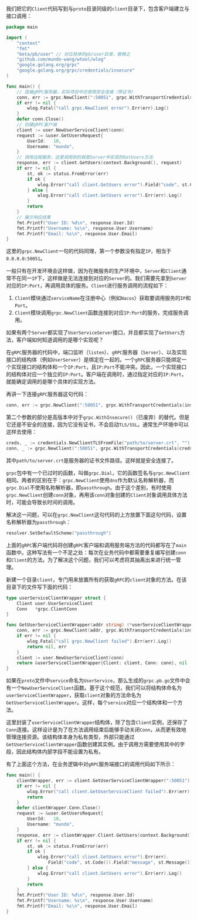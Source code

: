 我们把它的`Client`代码写到与`proto`目录同级的`client`目录下，包含客户端建立与接口调用：

```go
package main

import (
	"context"
	"fmt"
	"beta/pb/user" // 对应具体的pb/user目录，替换之
	"github.com/mundo-wang/wtool/wlog"
	"google.golang.org/grpc"
	"google.golang.org/grpc/credentials/insecure"
)

func main() {
	// 连接gRPC服务器，实际项目中应使用安全连接（带证书）
	conn, err := grpc.NewClient(":50051", grpc.WithTransportCredentials(insecure.NewCredentials()))
	if err != nil {
		wlog.Fatal("call grpc.NewClient error").Err(err).Log()
	}
	defer conn.Close()
	// 创建gRPC客户端
	client := user.NewUserServiceClient(conn)
	request := &user.GetUsersRequest{
		UserId:   10,
		Username: "mundo",
	}
	// 调用远程服务，这里调用到的就是Server中实现的GetUsers方法
	response, err := client.GetUsers(context.Background(), request)
	if err != nil {
		st, ok := status.FromError(err)
		if ok {
			wlog.Error("call client.GetUsers error").Field("code", st.Code()).Field("message", st.Message()).Log()
        } else {
            wlog.Error("call client.GetUsers error").Err(err).Log()
        }
        return
	}
	// 展示响应结果
	fmt.Printf("User ID: %d\n", response.User.Id)
	fmt.Printf("Username: %s\n", response.User.Username)
	fmt.Printf("Email: %s\n", response.User.Email)
}
```

这里的`grpc.NewClient`一句的代码同理，第一个参数没有指定`IP`，相当于`0.0.0.0:50051`。

一般只有在开发环境会这样做，因为在微服务的生产环境中，`Server`和`Client`通常不在同一`IP`下，这样做是无法连接到对应的`Server`的。我们需要先拿到`Server`对应的`IP:Port`，再调用具体的服务。`Client`进行服务调用的流程如下：

1. `Client`模块通过`serviceName`在注册中心（例如`Nacos`）获取要调用服务的`IP`和`Port`。
2. `Client`模块调用`grpc.NewClient`函数连接到对应`IP:Port`的服务，完成服务调用。

如果有两个`Server`都实现了`UserServiceServer`接口，并且都实现了`GetUsers`方法，客户端如何知道调用的是哪个实现呢？

在`gRPC`服务器的代码中，端口监听（`listen`）、`gRPC`服务器（`Server`）、以及实现接口的结构体（例如`UserServer`）是绑定在一起的。一个`gRPC`服务器只能绑定一个实现接口的结构体和一个`IP:Port`，且`IP:Port`不能冲突。因此，一个实现接口的结构体对应一个独立的`IP:Port`。客户端在调用时，通过指定对应的`IP:Port`，就能确定调用的是哪个具体的实现方法。

再讲一下连接`gRPC`服务器这句代码：

```go
conn, err := grpc.NewClient(":50051", grpc.WithTransportCredentials(insecure.NewCredentials()))
```

第二个参数的部分是高版本中对于`grpc.WithInsecure()`（已废弃）的替代。但是它还是不安全的连接，因为它没有证书，不会启动`TLS/SSL`。通常生产环境中可以这样去使用：

```go
creds, _ := credentials.NewClientTLSFromFile("path/to/server.crt", "")
conn, _ := grpc.NewClient(":50051", grpc.WithTransportCredentials(creds))
```

其中`path/to/server.crt`是服务器的证书文件路径。这样就是安全连接了。

`grpc`包中有一个已过时的函数，叫做`grpc.Dial`，它的函数签名与`grpc.NewClient`相同。两者的区别在于：`grpc.NewClient`使用`dns`作为默认名称解析器，而`grpc.Dial`不使用名称解析器，即`passthrough`。由于这个差别，有时使用`grpc.NewClient`创建`conn`对象，再用该`conn`对象创建的`Client`对象调用具体方法时，可能会导致长时间的调用。

解决这一问题，可以在`grpc.NewClient`这句代码的上方放置下面这句代码，设置名称解析器为`passthrough`：

```go
resolver.SetDefaultScheme("passthrough")
```

上面的`gRPC`客户端代码将创建`gRPC`客户端和调用服务端方法的代码都写在了`main`函数中。这种写法有一个不足之处：每次在业务代码中都需要重复编写创建`conn`和`Client`的方法。为了解决这个问题，我们可以考虑将其抽离出来进行统一管理。

新建一个目录`client`，专门用来放置所有的获取`gRPC`的`client`对象的方法。在该目录下的文件写下面的代码：

```go
type userServiceClientWrapper struct {
	Client user.UserServiceClient
	Conn   *grpc.ClientConn
}

func GetUserServiceClientWrapper(addr string) (*userServiceClientWrapper, error) {
	conn, err := grpc.NewClient(addr, grpc.WithTransportCredentials(insecure.NewCredentials()))
	if err != nil {
		wlog.Fatal("call grpc.NewClient failed").Err(err).Log()
		return nil, err
	}
	client := user.NewUserServiceClient(conn)
	return &userServiceClientWrapper{Client: client, Conn: conn}, nil
}
```

如果在`proto`文件中`service`命名为`UserService`，那么生成的`grpc.pb.go`文件中会有一个`NewUserServiceClient`函数。基于这个规范，我们可以将结构体命名为`userServiceClientWrapper`，获取`client`对象的方法命名为`GetUserServiceClientWrapper`。这样，每个`service`对应一个结构体和一个方法。

这里封装了`userServiceClientWrapper`结构体，除了包含`Client`实例，还保存了`Conn`连接。这样设计是为了在方法调用结束后能够手动关闭`Conn`，从而更有效地管理连接资源。该结构体本身为私有类型，外部只能通过`GetUserServiceClientWrapper`函数创建其实例。由于调用方需要使用其中的字段，因此结构体内部字段不能设置为私有。

有了上面这个方法，在业务逻辑中对`gRPC`服务端接口的调用代码如下所示：

```go
func main() {
	clientWrapper, err := client.GetUserServiceClientWrapper(":50051")
	if err != nil {
		wlog.Error("call client.GetUserServiceClient failed").Err(err).Log()
		return
	}
	defer clientWrapper.Conn.Close()
	request := &user.GetUsersRequest{
		UserId:   10,
		Username: "mundo",
	}
	response, err := clientWrapper.Client.GetUsers(context.Background(), request)
	if err != nil {
		st, ok := status.FromError(err)
		if ok {
			wlog.Error("call client.GetUsers error").Err(err).
				Field("code", st.Code()).Field("message", st.Message()).Log()
        } else {
            wlog.Error("call client.GetUsers error").Err(err).Log()
        }
        return
	}
	fmt.Printf("User ID: %d\n", response.User.Id)
	fmt.Printf("Username: %s\n", response.User.Username)
	fmt.Printf("Email: %s\n", response.User.Email)
}
```

